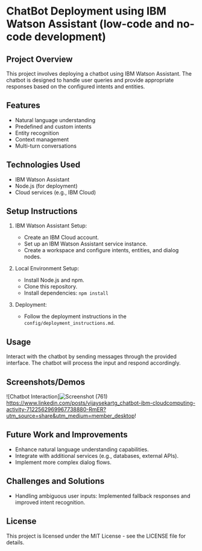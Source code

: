 # ChatBot Deployment using IBM Watson Assistant (low-code and no-code development)

## Project Overview
This project involves deploying a chatbot using IBM Watson Assistant. The chatbot is designed to handle user queries and provide appropriate responses based on the configured intents and entities.

## Features
- Natural language understanding
- Predefined and custom intents
- Entity recognition
- Context management
- Multi-turn conversations

## Technologies Used
- IBM Watson Assistant
- Node.js (for deployment)
- Cloud services (e.g., IBM Cloud)

## Setup Instructions
1. IBM Watson Assistant Setup:
   - Create an IBM Cloud account.
   - Set up an IBM Watson Assistant service instance.
   - Create a workspace and configure intents, entities, and dialog nodes.

2. Local Environment Setup:
   - Install Node.js and npm.
   - Clone this repository.
   - Install dependencies: `npm install`

3. Deployment:
   - Follow the deployment instructions in the `config/deployment_instructions.md`.

## Usage
Interact with the chatbot by sending messages through the provided interface. The chatbot will process the input and respond accordingly.

## Screenshots/Demos
![Chatbot Interaction]![Screenshot (761)](https://github.com/user-attachments/assets/0dcc0a99-b3ac-4e42-9603-08593fe10cc3)
https://www.linkedin.com/posts/vijaysekartg_chatbot-ibm-cloudcomputing-activity-7122562969967738880-RmER?utm_source=share&utm_medium=member_desktop!


## Future Work and Improvements
- Enhance natural language understanding capabilities.
- Integrate with additional services (e.g., databases, external APIs).
- Implement more complex dialog flows.

## Challenges and Solutions
- Handling ambiguous user inputs: Implemented fallback responses and improved intent recognition.

## License
This project is licensed under the MIT License - see the LICENSE file for details.

